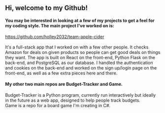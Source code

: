 ## Hi, welcome to my Github!
#### You may be interested in looking at a few of my projects to get a feel for my coding style. The main project I've worked on is: <br>
https://github.com/holley2032/team-apple-cider <br><br>
It's a full-stack app that I worked on with a few other people. It checks Amazon for deals on given products so people can get good deals on things they want.
The app is built on React on the front-end, Python Flask on the back-end, and PostgreSQL as our database.
I handled the authentication and cookies on the back-end and worked on the sign up/login page on the front-end, as well as a few extra pieces here and there.
#### My other two main repos are Budget-Tracker and Game.
Budget-Tracker is a Python program, currently run interactively but ideally in the future as a web app, designed to help people track budgets. <br>
Game is a repo for a board game I'm creating in C#.

<!---
holley2032/holley2032 is a ✨ special ✨ repository because its `README.md` (this file) appears on your GitHub profile.
You can click the Preview link to take a look at your changes.
--->
